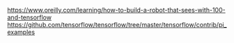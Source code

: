 https://www.oreilly.com/learning/how-to-build-a-robot-that-sees-with-100-and-tensorflow
https://github.com/tensorflow/tensorflow/tree/master/tensorflow/contrib/pi_examples
